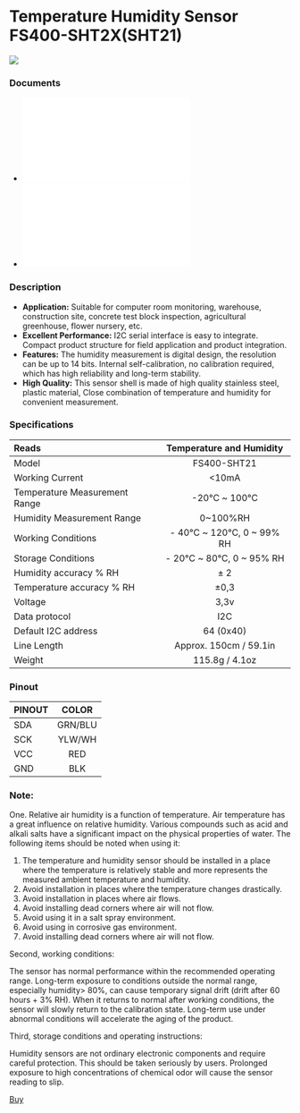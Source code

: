 # Temperature Humidity Sensor FS400-SHT2X(SHT21) 

![](./61aJuP3stEL._AC_SL1500_.jpg)

### Documents
* ![FS400-SHT21 Temperature Humidity Sensor](./FS400-SHT21-Temperature-Humidity-Sensor.pdf)
* ![Datasheet SHT21](./datasheet-SHT21.pdf)

### Description

* **Application:** Suitable for computer room monitoring, warehouse, construction site, concrete test block inspection, agricultural greenhouse, flower nursery, etc.
* **Excellent Performance:** I2C serial interface is easy to integrate. Compact product structure for field application and product integration.
* **Features:** The humidity measurement is digital design, the resolution can be up to 14 bits. Internal self-calibration, no calibration required, which has high reliability and long-term stability.
* **High Quality:** This sensor shell is made of high quality stainless steel, plastic material, Close combination of temperature and humidity for convenient measurement.

### Specifications


| Reads                         | Temperature and Humidity |
|:----------------------------- |:------------------------:|
| Model                         |       FS400-SHT21        |
| Working Current               |          <10mA           |
| Temperature Measurement Range |       -20℃ ~ 100℃        |
| Humidity Measurement Range    |         0~100%RH         |
| Working Conditions            | - 40℃ ~ 120℃, 0 ~ 99% RH |
| Storage Conditions            | - 20℃ ~ 80℃, 0 ~ 95% RH  |
| Humidity accuracy % RH        |           ± 2            |
| Temperature accuracy % RH     |           ±0,3           |
| Voltage                       |           3,3v           |
| Data protocol                 |           I2C            |
| Default I2C address           |        64 (0x40)         |
| Line Length                   |  Approx. 150cm / 59.1in  |
| Weight                        |      115.8g / 4.1oz      |

### Pinout

| PINOUT |  COLOR  |
| ------ |:-------:|
| SDA    | GRN/BLU |
| SCK    | YLW/WH  |
| VCC    |   RED   |
| GND    |   BLK   |


### Note:

One. Relative air humidity is a function of temperature. Air temperature has a great influence on relative humidity. Various compounds such as acid and alkali salts have a significant impact on the physical properties of water. The following items should be noted when using it:

1. The temperature and humidity sensor should be installed in a place where the temperature is relatively stable and more represents the measured ambient temperature and humidity.
2. Avoid installation in places where the temperature changes drastically.
3. Avoid installation in places where air flows.
4. Avoid installing dead corners where air will not flow.
5. Avoid using it in a salt spray environment.
6. Avoid using in corrosive gas environment.
7. Avoid installing dead corners where air will not flow.

Second, working conditions:

The sensor has normal performance within the recommended operating range. Long-term exposure to conditions outside the normal range, especially humidity> 80%, can cause temporary signal drift (drift after 60 hours + 3% RH). When it returns to normal after working conditions, the sensor will slowly return to the calibration state. Long-term use under abnormal conditions will accelerate the aging of the product.

Third, storage conditions and operating instructions:

Humidity sensors are not ordinary electronic components and require careful protection. This should be taken seriously by users. Prolonged exposure to high concentrations of chemical odor will cause the sensor reading to slip.

[Buy](https://www.amazon.ca/Humidity-Measurement-Temperature-Stainless-FS400-SHT2X/dp/B095HRWDWM/ref=sr_1_21_sspa?dchild=1&keywords=sht20&qid=1622183381&sr=8-21-spons&spLa=ZW5jcnlwdGVkUXVhbGlmaWVyPUEzUjREQU02WElFMFpBJmVuY3J5cHRlZElkPUEwNTQzODE2MlJNTVdRR0tZWVpKSiZlbmNyeXB0ZWRBZElkPUEwOTE0NDI2VFBTQUFRMzg5WFNNJndpZGdldE5hbWU9c3BfbXRmJmFjdGlvbj1jbGlja1JlZGlyZWN0JmRvTm90TG9nQ2xpY2s9dHJ1ZQ&th=1)
